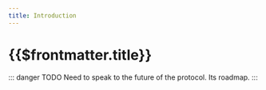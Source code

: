 ```yaml
---
title: Introduction
---
```


# {{$frontmatter.title}}

::: danger TODO
Need to speak to the future of the protocol. Its roadmap.
:::
